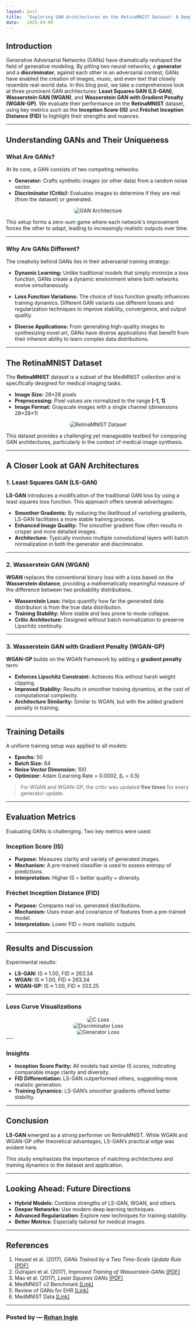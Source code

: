 ```yaml
---
layout: post
title:  "Exploring GAN Architectures on the RetinaMNIST Dataset: A Deep Dive"
date:   2025-04-09
---
```


## Introduction

Generative Adversarial Networks (GANs) have dramatically reshaped the field of generative modeling. By pitting two neural networks, a **generator** and a **discriminator**, against each other in an adversarial contest, GANs have enabled the creation of images, music, and even text that closely resemble real-world data. In this blog post, we take a comprehensive look at three prominent GAN architectures: **Least Squares GAN (LS-GAN)**, **Wasserstein GAN (WGAN)**, and **Wasserstein GAN with Gradient Penalty (WGAN-GP)**. We evaluate their performance on the **RetinaMNIST** dataset, using key metrics such as the **Inception Score (IS)** and **Fréchet Inception Distance (FID)** to highlight their strengths and nuances.

---

## Understanding GANs and Their Uniqueness

### What Are GANs?

At its core, a GAN consists of two competing networks:
- **Generator:** Crafts synthetic images (or other data) from a random noise vector.
- **Discriminator (Critic):** Evaluates images to determine if they are real (from the dataset) or generated.

<div style="text-align: center;">
  <img src="/assets/gans/GANs_architecture.png" alt="GAN Architecture" style="max-width: 600px; height: auto; border-radius: 8px;">
</div>

This setup forms a zero-sum game where each network's improvement forces the other to adapt, leading to increasingly realistic outputs over time.

---

### Why Are GANs Different?

The creativity behind GANs lies in their adversarial training strategy:

- **Dynamic Learning:** Unlike traditional models that simply minimize a loss function, GANs create a dynamic environment where both networks evolve simultaneously.

- **Loss Function Variations:** The choice of loss function greatly influences training dynamics. Different GAN variants use different losses and regularization techniques to improve stability, convergence, and output quality.

- **Diverse Applications:** From generating high-quality images to synthesizing novel art, GANs have diverse applications that benefit from their inherent ability to learn complex data distributions.

---

## The RetinaMNIST Dataset

The **RetinaMNIST** dataset is a subset of the MedMNIST collection and is specifically designed for medical imaging tasks.

- **Image Size:** 28×28 pixels  
- **Preprocessing:** Pixel values are normalized to the range **[-1, 1]**  
- **Image Format:** Grayscale images with a single channel (dimensions 28×28×1)


<div style="text-align: center;">
  <img src="/assets/gans/RetinaMNIST.png" alt="RetinaMNIST Dataset" style="max-width: 600px; height: auto; border-radius: 8px;">
</div>

This dataset provides a challenging yet manageable testbed for comparing GAN architectures, particularly in the context of medical image synthesis.

---

## A Closer Look at GAN Architectures

### 1. Least Squares GAN (LS-GAN)

**LS-GAN** introduces a modification of the traditional GAN loss by using a least squares loss function. This approach offers several advantages:

- **Smoother Gradients:** By reducing the likelihood of vanishing gradients, LS-GAN facilitates a more stable training process.
- **Enhanced Image Quality:** The smoother gradient flow often results in crisper and more detailed images.
- **Architecture:** Typically involves multiple convolutional layers with batch normalization in both the generator and discriminator.

---

### 2. Wasserstein GAN (WGAN)

**WGAN** replaces the conventional binary loss with a loss based on the **Wasserstein distance**, providing a mathematically meaningful measure of the difference between two probability distributions.

- **Wasserstein Loss:** Helps quantify how far the generated data distribution is from the true data distribution.
- **Training Stability:** More stable and less prone to mode collapse.
- **Critic Architecture:** Designed without batch normalization to preserve Lipschitz continuity.

---

### 3. Wasserstein GAN with Gradient Penalty (WGAN-GP)

**WGAN-GP** builds on the WGAN framework by adding a **gradient penalty** term:

- **Enforces Lipschitz Constraint:** Achieves this without harsh weight clipping.
- **Improved Stability:** Results in smoother training dynamics, at the cost of computational complexity.
- **Architecture Similarity:** Similar to WGAN, but with the added gradient penalty in training.

---

## Training Details

A uniform training setup was applied to all models:

- **Epochs:** 50  
- **Batch Size:** 64  
- **Noise Vector Dimension:** 100  
- **Optimizer:** Adam (Learning Rate = 0.0002, β₁ = 0.5)

> For WGAN and WGAN-GP, the critic was updated **five times** for every generator update.

---

## Evaluation Metrics

Evaluating GANs is challenging. Two key metrics were used:

### Inception Score (IS)
- **Purpose:** Measures clarity and variety of generated images.
- **Mechanism:** A pre-trained classifier is used to assess entropy of predictions.
- **Interpretation:** Higher IS = better quality + diversity.

### Fréchet Inception Distance (FID)
- **Purpose:** Compares real vs. generated distributions.
- **Mechanism:** Uses mean and covariance of features from a pre-trained model.
- **Interpretation:** Lower FID = more realistic outputs.

---

## Results and Discussion

Experimental results:

- **LS-GAN:** IS ≈ 1.00, FID ≈ 263.34  
- **WGAN:** IS ≈ 1.00, FID ≈ 263.34  
- **WGAN-GP:** IS ≈ 1.00, FID ≈ 333.25

---

### Loss Curve Visualizations

<div style="text-align: center;">
  <img src="/assets/gans/c-loss.png" alt="C Loss" style="max-width: 600px; height: auto; border-radius: 8px;">
</div>


<div style="text-align: center;">
  <img src="/assets/gans/d-loss.png" alt="Discriminator Loss" style="max-width: 600px; height: auto; border-radius: 8px;">
</div>

<div style="text-align: center;">
  <img src="/assets/gans/g-loss.png" alt="Generator Loss" style="max-width: 600px; height: auto; border-radius: 8px;">
</div>
---

### Insights

- **Inception Score Parity:** All models had similar IS scores, indicating comparable image clarity and diversity.
- **FID Differentiation:** LS-GAN outperformed others, suggesting more realistic generation.
- **Training Dynamics:** LS-GAN’s smoother gradients offered better stability.

---

## Conclusion

**LS-GAN** emerged as a strong performer on RetinaMNIST. While WGAN and WGAN-GP offer theoretical advantages, LS-GAN’s practical edge was evident here.

This study emphasizes the importance of matching architectures and training dynamics to the dataset and application.

---

## Looking Ahead: Future Directions

- **Hybrid Models:** Combine strengths of LS-GAN, WGAN, and others.  
- **Deeper Networks:** Use modern deep learning techniques.  
- **Advanced Regularization:** Explore new techniques for training stability.  
- **Better Metrics:** Especially tailored for medical images.

---

## References

1. Heusel et al. (2017), _GANs Trained by a Two Time-Scale Update Rule_ [[PDF]](https://arxiv.org/pdf/1706.08500)  
2. Gulrajani et al. (2017), _Improved Training of Wasserstein GANs_ [[PDF]](https://arxiv.org/pdf/1704.00028)  
3. Mao et al. (2017), _Least Squares GANs_ [[PDF]](https://arxiv.org/pdf/1611.04076)  
4. MedMNIST v2 Benchmark [[Link]](https://medmnist.com/)  
5. Review of GANs for EHR [[Link]](https://www.researchgate.net/publication/359227500_A_review_of_Generative_Adversarial_Networks_for_Electronic_Health_Records_applications_evaluation_measures_and_data_sources/figures?lo=1)  
6. MedMNIST Data [[Link]](https://medmnist.com/)

---

### **Posted by** — [Rohan Ingle](https://github.com/Rohan-ingle)
